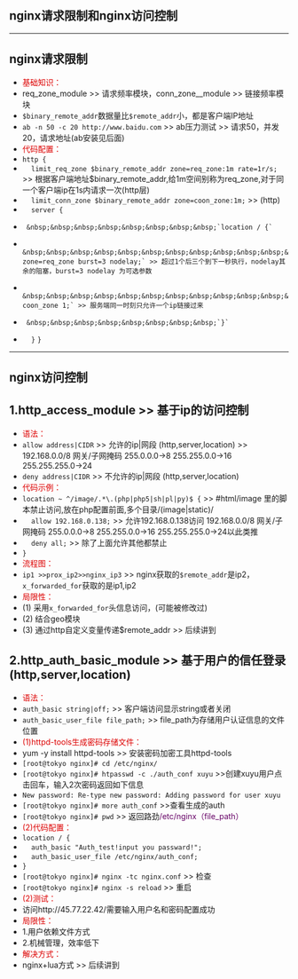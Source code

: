 ﻿## nginx请求限制和nginx访问控制 ##
----------
## nginx请求限制 ##
 - <font color="#dd0000">基础知识：</font><br />
 - req_zone_module >> 请求频率模块，conn_zone__module >> 链接频率模块
 - `$binary_remote_addr`数据量比`$remote_addr`小，都是客户端IP地址
 - `ab -n 50 -c 20 http://www.baidu.com` >> ab压力测试 >> 请求50，并发20，请求地址(ab安装见后面)
 - <font color="#dd0000">代码配置：</font><br />
 - `http {`
 - 	&nbsp;&nbsp;&nbsp;&nbsp;`limit_req_zone $binary_remote_addr zone=req_zone:1m rate=1r/s;` >> 根据客户端地址$binary_remote_addr,给1m空间别称为req_zone,对于同一个客户端ip在1s内请求一次(http层)
 - 	&nbsp;&nbsp;&nbsp;&nbsp;`limit_conn_zone $binary_remote_addr zone=coon_zone:1m;`   >> (http)
 - 	&nbsp;&nbsp;&nbsp;&nbsp;`server {`
 - 		&nbsp;&nbsp;&nbsp;&nbsp;&nbsp;&nbsp;&nbsp;&nbsp;`location / {`
 - 			&nbsp;&nbsp;&nbsp;&nbsp;&nbsp;&nbsp;&nbsp;&nbsp;&nbsp;&nbsp;&nbsp;&nbsp;`limit_req zone=req_zone burst=3 nodelay;` >> 超过1个后三个到下一秒执行，nodelay其余的阻塞，burst=3 nodelay 为可选参数
 - 			&nbsp;&nbsp;&nbsp;&nbsp;&nbsp;&nbsp;&nbsp;&nbsp;&nbsp;&nbsp;&nbsp;&nbsp;`limit_conn coon_zone 1;` >> 服务端同一时刻只允许一个ip链接过来
 - 		&nbsp;&nbsp;&nbsp;&nbsp;&nbsp;&nbsp;&nbsp;&nbsp;`}`	
 - 	&nbsp;&nbsp;&nbsp;&nbsp;`}`
`}`

 ----------
## nginx访问控制 ##
## 1.http_access_module >> 基于ip的访问控制 ##
 - <font color="#dd0000">语法：</font><br />
 - `allow address|CIDR` >> 允许的ip|网段 (http,server,location) >> 192.168.0.0/8 网关/子网掩码 255.0.0.0->8 255.255.0.0->16 255.255.255.0->24
 - `deny address|CIDR` >> 不允许的ip|网段 (http,server,location)
 - <font color="#dd0000">代码示例：</font><br />
 - `location ~ ^/image/.*\.(php|php5|sh|pl|py)$ {` >> #html/image 里的脚本禁止访问,放在php配置前面,多个目录/(image|static)/
 - &nbsp;&nbsp;&nbsp;&nbsp;`allow 192.168.0.138;` >> 允许192.168.0.138访问 192.168.0.0/8 网关/子网掩码 255.0.0.0->8 255.255.0.0->16 255.255.255.0->24以此类推
 - &nbsp;&nbsp;&nbsp;&nbsp;`deny all;` >> 除了上面允许其他都禁止
 - `}`
 - <font color="#dd0000">流程图：</font><br />
 - `ip1 >>prox_ip2>>nginx_ip3` >> nginx获取的`$remote_addr`是ip2，`x_forwarded_for`获取的是ip1,ip2
 - <font color="#dd0000">局限性：</font><br />
 - (1) 采用`x_forwarded_for`头信息访问，(可能被修改过)
 - (2) 结合geo模块
 - (3) 通过http自定义变量传递$remote_addr >> 后续讲到

## 2.http_auth_basic_module >> 基于用户的信任登录(http,server,location) ##
 - <font color="#dd0000">语法：</font><br />
 - `auth_basic string|off;` >> 客户端访问显示string或者关闭
 - `auth_basic_user_file file_path;` >> file_path为存储用户认证信息的文件位置
 - <font color="#dd0000">(1)httpd-tools生成密码存储文件：</font><br />
 - yum -y install httpd-tools >>  安装密码加密工具httpd-tools
 - `[root@tokyo nginx]# cd /etc/nginx/`
 - `[root@tokyo nginx]# htpasswd -c ./auth_conf xuyu` >>创建xuyu用户点击回车，输入2次密码返回如下信息
 - `New password: Re-type new password: Adding password for user xuyu`
 - `[root@tokyo nginx]# more auth_conf` >>查看生成的auth
 - `[root@tokyo nginx]# pwd` >> 返回路劲<font color="#660066">/etc/nginx（file_path）</font><br /> 
 - <font color="#dd0000">(2)代码配置：</font><br />
 - `location / {`
 - 	&nbsp;&nbsp;&nbsp;&nbsp;`auth_basic "Auth_test!input you passward!";`
 - 	&nbsp;&nbsp;&nbsp;&nbsp;`auth_basic_user_file /etc/nginx/auth_conf;`
 - `}`
 - `[root@tokyo nginx]# nginx -tc nginx.conf` >> 检查
 - `[root@tokyo nginx]# nginx -s reload` >> 重启
 - <font color="#dd0000">(2)测试：</font><br />
 - 访问http://45.77.22.42/需要输入用户名和密码配置成功
 - <font color="#dd0000">局限性：</font><br />
 - 1.用户依赖文件方式
 - 2.机械管理，效率低下
 - <font color="#dd0000">解决方式：</font><br />
 - nginx+lua方式 >> 后续讲到
